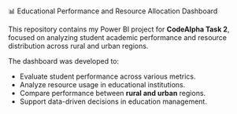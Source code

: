 📊 Educational Performance and Resource Allocation Dashboard

This repository contains my Power BI project for **CodeAlpha Task 2**, focused on analyzing student academic performance and resource distribution across rural and urban regions.

The dashboard was developed to:
- Evaluate student performance across various metrics.
- Analyze resource usage in educational institutions.
- Compare performance between **rural and urban** regions.
- Support data-driven decisions in education management.

